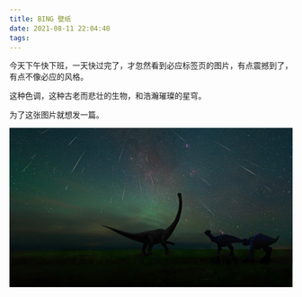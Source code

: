 ```yaml
---
title: BING 壁纸
date: 2021-08-11 22:04:40
tags:
---
```


今天下午快下班，一天快过完了，才忽然看到必应标签页的图片，有点震撼到了，有点不像必应的风格。

这种色调，这种古老而悲壮的生物，和浩瀚璀璨的星穹。

为了这张图片就想发一篇。

![群星下的恐龙](/images/bing_2021-08-11.jpg)

